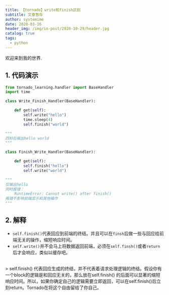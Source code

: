 ```yaml
---
title: 【tornado】write和finish区别
subtitle: 文章暂存
author: systemime
date: 2020-03-16
header_img: /img/in-post/2020-10-29/header.jpg
catalog: true
tags:
  - python
---
```


欢迎来到我的世界.

<!-- more -->

<a name="964Q5"></a>
## 1. 代码演示
```python
from tornado_learning.handler import BaseHandler
import time

class Write_Finish_Handler(BaseHandler):

    def get(self):
        self.write("hello")
        time.sleep(4)
        self.finish("world")
```
```python
"""
四秒后输出hello world
"""
```
```python
class Finish_Write_Handler(BaseHandler):

    def get(self):
        self.finish("hello")
        self.write("world")
```
```python
"""
仅输出hello
同时报错：
	RuntimeError: Cannot write() after finish()
报错不影响前端显示和其他操作
"""
```
<a name="syXw2"></a>
## 2. 解释

- `self.finish()`代表回应到前端的终结。并且可以在`finsh`后做一些与回应给前端无关的操作，缩短响应时间。
- `self.write()`并不会马上将数据返回前端，必须在`self.finsh()`或者`return`后才会响应，类似以缓存吧。

<br />
> self.finish() 代表回应生成的终结，并不代表着请求处理逻辑的终结。假设你有一个block的逻辑是和回应无关的，那么放在self.finish() 的后面可以显著的缩短响应时间。所以，如果你确定自己的逻辑需要立即返回，可以在self.finish()后立刻return。Tornado在将这个自由留给了你自己。



